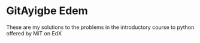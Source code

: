 # GitAyigbe Edem
These are my solutions to the problems in the introductory course to python offered by MiT on EdX
